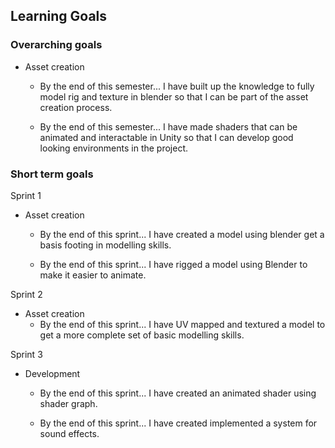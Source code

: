 ## Learning Goals

### Overarching goals

* Asset creation
  * By the end of this semester...
I have built up the knowledge to fully model rig and texture in blender so that I can be part of the asset creation process.

  * By the end of this semester...
I have made shaders that can be animated and interactable in Unity so that I can develop good looking environments in the project.

### Short term goals

Sprint 1

* Asset creation
  * By the end of this sprint...
I have created a model using blender get a basis footing in modelling skills.

  * By the end of this sprint... 
I have rigged a model using Blender to make it easier to animate.

Sprint 2

* Asset creation
  * By the end of this sprint...
  I have UV mapped and textured a model to get a more complete set of basic modelling skills.

Sprint 3

* Development
  * By the end of this sprint...
  I have created an animated shader using shader graph.

  * By the end of this sprint...
  I have created implemented a system for sound effects.